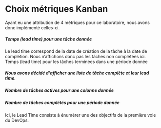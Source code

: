 # Choix métriques Kanban

Ayant eu une attribution de 4 métriques pour ce laboratoire, nous avons donc implémenté celles-ci. 

##### Temps (lead time) pour une tâche donnée

Le lead time correspond de la date de création de la tâche à la date de complétion. Nous n’affichons donc pas les tâches non complétées ici.
Temps (lead time) pour les tâches terminées dans une période donnée

##### Nous avons décidé d’afficher une liste de tâche complète et leur lead time.

##### Nombre de tâches actives pour une colonne donnée

##### Nombre de tâches complétés pour une période donnée

Ici, le Lead Time consiste à énumérer une des objectifs de la première voie du DevOps. 

